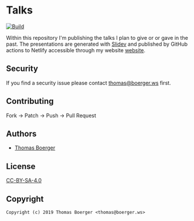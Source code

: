 # Talks

[![Build](https://github.com/tboerger/talks/actions/workflows/build.yml/badge.svg)](https://github.com/tboerger/talks/actions/workflows/build.yml)

Within this repository I'm publishing the talks I plan to give or or gave in the
past. The presentations are generated with [Slidev][slidev] and published by
GitHub actions to Netlify accessible through my website [website][website].

## Security

If you find a security issue please contact thomas@boerger.ws first.

## Contributing

Fork -> Patch -> Push -> Pull Request

## Authors

*   [Thomas Boerger](https://github.com/tboerger)

## License

[CC-BY-SA-4.0](http://creativecommons.org/licenses/by-sa/4.0/)

## Copyright

```console
Copyright (c) 2019 Thomas Boerger <thomas@boerger.ws>
```

[slidev]: https://sli.dev/
[website]: https://talks.boerger.ws/
